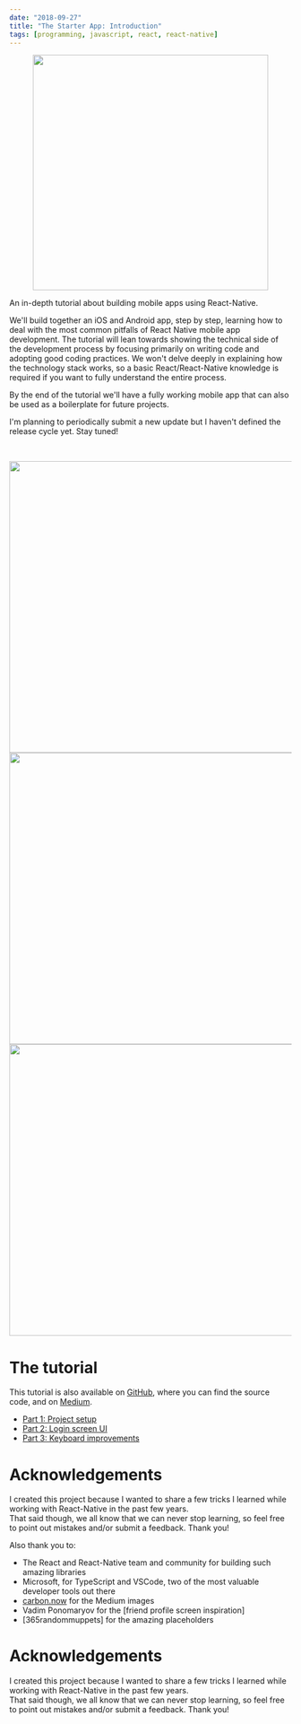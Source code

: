 ```yaml
---
date: "2018-09-27"
title: "The Starter App: Introduction"
tags: [programming, javascript, react, react-native]
---
```


<p align="center">
<img src="https://github.com/mmazzarolo/the-starter-app/blob/master/.github/logo-extra-wide.png?raw=true" height="420"></img>
</p>

An in-depth tutorial about building mobile apps using React-Native.

We'll build together an iOS and Android app, step by step, learning how to deal with the most common pitfalls of React Native mobile app development.
The tutorial will lean towards showing the technical side of the development process by focusing primarily on writing code and adopting good coding practices. We won't delve deeply in explaining how the technology stack works, so a basic React/React-Native knowledge is required if you want to fully understand the entire process.

By the end of the tutorial we'll have a fully working mobile app that can also be used as a boilerplate for future projects.

I'm planning to periodically submit a new update but I haven't defined the release cycle yet. Stay tuned!

<br />

<p align="center">
<img src="https://github.com/mmazzarolo/the-starter-app/blob/master/.github/00-screenshot-1.png?raw=true" height="520" style="height:520px"></img>
<img src="https://github.com/mmazzarolo/the-starter-app/blob/master/.github/00-screenshot-2.png?raw=true" height="520" style="height:520px"></img>
<img src="https://github.com/mmazzarolo/the-starter-app/blob/master/.github/00-screenshot-3.png?raw=true" height="520" style="height:520px" style="height:520px"></img>
</p>

# The tutorial

This tutorial is also available on [GitHub], where you can find the source code, and on [Medium].

- [Part 1: Project setup]
- [Part 2: Login screen UI]
- [Part 3: Keyboard improvements]

# Acknowledgements

I created this project because I wanted to share a few tricks I learned while working with React-Native in the past few years.  
That said though, we all know that we can never stop learning, so feel free to point out mistakes and/or submit a feedback. Thank you!

Also thank you to:

- The React and React-Native team and community for building such amazing libraries
- Microsoft, for TypeScript and VSCode, two of the most valuable developer tools out there
- [carbon.now] for the Medium images
- Vadim Ponomaryov for the [friend profile screen inspiration]
- [365randommuppets] for the amazing placeholders

# Acknowledgements

I created this project because I wanted to share a few tricks I learned while working with React-Native in the past few years.  
That said though, we all know that we can never stop learning, so feel free to point out mistakes and/or submit a feedback. Thank you!

[github]: https://github.com/mmazzarolo/the-starter-app
[medium]: https://medium.com/@mmazzarolo/the-starter-app-introduction-3ead074cc589
[carbon.now]: https://carbon.now.sh
[part 1: project setup]: https://mmazzarolo.com/blog/2018-09-28-the-starter-app-project-setup
[part 2: login screen ui]: https://mmazzarolo.com/blog/2018-09-29-the-starter-app-login-screen-ui
[part 3: keyboard improvements]: https://mmazzarolo.com/blog/2018-09-30-the-starter-app-keyboard-improvements
[365randommuppets:]: https://365randommuppets.wordpress.com/
[friend profile scren inspiration]: https://dribbble.com/shots/3164077-Lanespotter-App-User-Profile